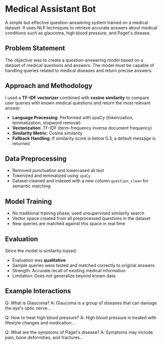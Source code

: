 # Medical Assistant Bot 

A simple but effective question-answering system trained on a medical dataset. It uses NLP techniques to retrieve accurate answers about medical conditions such as glaucoma, high blood pressure, and Paget's disease.

## Problem Statement

The objective was to create a question-answering model based on a dataset of medical questions and answers. The model must be capable of handling queries related to medical diseases and return precise answers.

## Approach and Methodology

I used a **TF-IDF vectorizer** combined with **cosine similarity** to compare user queries with known medical questions and return the most relevant answer.

- **Language Processing**: Performed with spaCy (tokenization, lemmatization, stopword removal)
- **Vectorization**: TF-IDF (term-frequency inverse document frequency)
- **Similarity Metric**: Cosine similarity
- **Fallback Handling**: If similarity score is below 0.3, a default message is returned

## Data Preprocessing

- Removed punctuation and lowercased all text
- Tokenized and lemmatized using `spaCy`
- Dataset cleaned and indexed with a new column `question_clean` for semantic matching

## Model Training

- No traditional training phase; used unsupervised similarity search
- Vector space created from all preprocessed questions in the dataset
- New queries are matched against this space in real time

## Evaluation

Since the model is similarity-based:
- Evaluation was **qualitative**
- Sample queries were tested and matched correctly to original answers
- Strength: Accurate recall of existing medical information
- Limitation: Does not generalize beyond known data

## Example Interactions

Q: What is Glaucoma? A: Glaucoma is a group of diseases that can damage the eye's optic nerve...

Q: How to treat high blood pressure? A: High blood pressure is treated with lifestyle changes and medication...

Q: What are the symptoms of Paget's disease? A: Symptoms may include pain, bone deformities, and fractures...